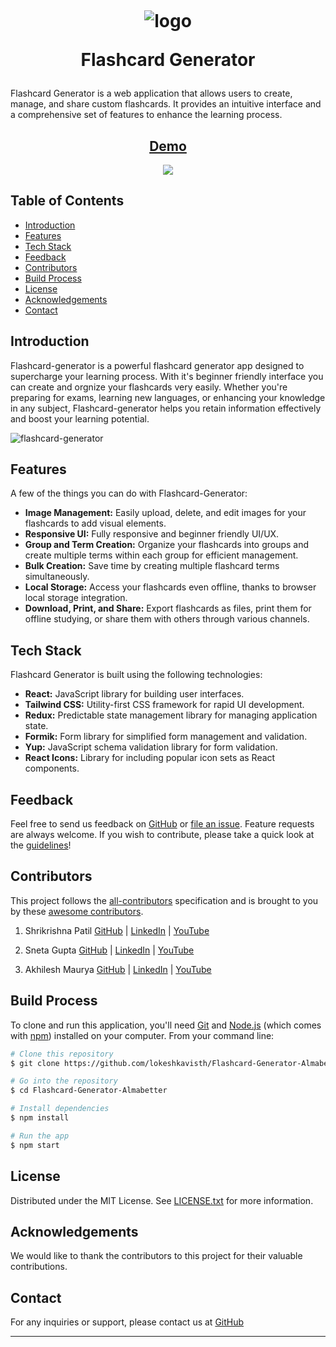 
<h1 align="center">
  <br>

![logo](./src/assets/logo.png)

Flashcard Generator

</h1>

Flashcard Generator is a web application that allows users to create, manage, and share custom flashcards. It provides an intuitive interface and a comprehensive set of features to enhance the learning process.

<h2 align='center'>
<a href='https://generator-flashcard.vercel.app/' target="_blank">Demo</a>
</h2>

<p align="center">  
  <a href="https://opensource.org/licenses/MIT">
      <img src="https://img.shields.io/badge/License-MIT-yellow.svg">
  </a>
</p>

## Table of Contents

- [Introduction](#introduction)
- [Features](#features)
- [Tech Stack](#tech-stack)
- [Feedback](#feedback)
- [Contributors](#contributors)
- [Build Process](#build-process)
- [License](#license)
- [Acknowledgements](#acknowledgements)
- [Contact](#contact)

## Introduction

Flashcard-generator is a powerful flashcard generator app designed to supercharge your learning process. With it's beginner friendly interface you can create and orgnize your flashcards very easily. Whether you're preparing for exams, learning new languages, or enhancing your knowledge in any subject, Flashcard-generator helps you retain information effectively and boost your learning potential.


![flashcard-generator](https://github.com/lokeshkavisth/Flashcard-Generator-Almabetter/assets/104786100/51561cf8-1d81-41eb-8c71-c6fc37e2391e)



## Features

A few of the things you can do with Flashcard-Generator:

- **Image Management:** Easily upload, delete, and edit images for your flashcards to add visual elements.
- **Responsive UI:** Fully responsive and beginner friendly UI/UX.
- **Group and Term Creation:** Organize your flashcards into groups and create multiple terms within each group for efficient management.
- **Bulk Creation:** Save time by creating multiple flashcard terms simultaneously.
- **Local Storage:** Access your flashcards even offline, thanks to browser local storage integration.
- **Download, Print, and Share:** Export flashcards as files, print them for offline studying, or share them with others through various channels.

## Tech Stack

Flashcard Generator is built using the following technologies:

- **React:** JavaScript library for building user interfaces.
- **Tailwind CSS:** Utility-first CSS framework for rapid UI development.
- **Redux:** Predictable state management library for managing application state.
- **Formik:** Form library for simplified form management and validation.
- **Yup:** JavaScript schema validation library for form validation.
- **React Icons:** Library for including popular icon sets as React components.

## Feedback

Feel free to send us feedback on [GitHub](https://github.com/lokeshkavisth) or [file an issue](https://github.com/lokeshkavisth/Flashcard-Generator-Almabetter/issues/new). Feature requests are always welcome. If you wish to contribute, please take a quick look at the [guidelines](./CONTRIBUTING.md)!

## Contributors

This project follows the [all-contributors](https://github.com/lokeshkavisth/Flashcard-Generator-Almabetter) specification and is brought to you by these [awesome contributors](./CONTRIBUTORS.md).

1. Shrikrishna Patil
[GitHub](https://github.com/Patil-Shrikrishna) |
[LinkedIn](https://www.linkedin.com/in/shrikrishna-patil-1b9101239/) |
[YouTube](https://www.youtube.com/@krishnapatil03)

2. Sneta Gupta
[GitHub](https://github.com/snetagupta) |
[LinkedIn](https://www.linkedin.com/in/sneta-gupta-3062b4155/) |
[YouTube](https://www.youtube.com/@Snetagupta)

3. Akhilesh Maurya
[GitHub](https://github.com/akhilesh365) |
[LinkedIn](https://www.linkedin.com/in/akhilesh-maurya-985078161/) |
[YouTube](https://youtube.com/@akhileshmaurya2287)

## Build Process

To clone and run this application, you'll need [Git](https://git-scm.com) and [Node.js](https://nodejs.org/en/download/) (which comes with [npm](http://npmjs.com)) installed on your computer. From your command line:

```bash
# Clone this repository
$ git clone https://github.com/lokeshkavisth/Flashcard-Generator-Almabetter.git

# Go into the repository
$ cd Flashcard-Generator-Almabetter

# Install dependencies
$ npm install

# Run the app
$ npm start
```

## License

Distributed under the MIT License. See [LICENSE.txt](./LICENSE.txt) for more information.

## Acknowledgements

We would like to thank the contributors to this project for their valuable contributions.

## Contact

For any inquiries or support, please contact us at [GitHub](https://twitter.com/lokeshkavisth)

---
